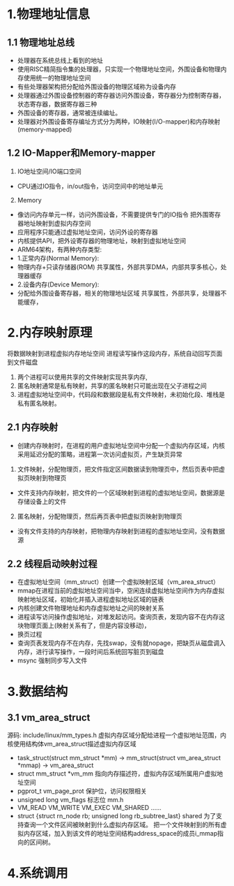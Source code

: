 # 1.物理地址信息

## 1.1 物理地址总线
- 处理器在系统总线上看到的地址
- 使用RISC精简指令集的处理器，只实现一个物理地址空间，外围设备和物理内存使用统一的物理地址空间
- 有些处理器架构把分配给外围设备的物理区域称为设备内存
- 处理器通过外围设备控制器的寄存器访问外围设备，寄存器分为控制寄存器，状态寄存器，数据寄存器三种
- 外围设备的寄存器，通常被连续编址。
- 处理器对外围设备寄存编址方式分为两种，IO映射(I/O-mapper)和内存映射(memory-mapped)

## 1.2 IO-Mapper和Memory-mapper

1. IO地址空间/IO端口空间

- CPU通过IO指令，in/out指令，访问空间中的地址单元

2. Memory

- 像访问内存单元一样，访问外围设备，不需要提供专门的IO指令 把外围寄存器地址映射到虚拟内存空间
- 应用程序只能通过虚拟地址空间，访问外设的寄存器
- 内核提供API，把外设寄存器的物理地址，映射到虚拟地址空间
- ARM64架构，有两种内存类型: 
- 1.正常内存(Normal Memory):
- 物理内存+只读存储器(ROM) 共享属性，外部共享DMA，内部共享多核心，处理器缓存
- 2.设备内存(Device Memory):
- 分配给外围设备寄存器，相关的物理地址区域 共享属性，外部共享，处理器不能缓存，

# 2.内存映射原理

将数据映射到进程虚拟内存地址空间
进程读写操作这段内存，系统自动回写页面到文件磁盘
1. 两个进程可以使用共享的文件映射实现共享内存,
2. 匿名映射通常是私有映射，共享的匿名映射只可能出现在父子进程之间
3. 进程虚拟地址空间中，代码段和数据段是私有文件映射，未初始化段、堆栈是私有匿名映射。

## 2.1 内存映射

- 创建内存映射时，在进程的用户虚拟地址空间中分配一个虚拟内存区域，内核采用延迟分配的策略，进程第一次访问虚拟页，产生缺页异常

1. 文件映射，分配物理页，把文件指定区间数据读到物理页中，然后页表中把虚拟页映射到物理页

- 文件支持内存映射，把文件的一个区域映射到进程的虚拟地址空间，数据源是存储设备上的文件

2. 匿名映射，分配物理页，然后再页表中把虚拟页映射到物理页
- 没有文件支持的内存映射，把物理内存映射到进程的虚拟地址空间，没有数据源


## 2.2 线程启动映射过程

- 在虚拟地址空间（mm_struct）创建一个虚拟映射区域（vm_area_struct）
- mmap在进程当前的虚拟地址空间当中，空闲连续虚拟地址空间作为内存虚拟映射地址区域，初始化并插入进程虚拟地址区域的链表
- 内核创建文件物理地址和内存虚拟地址之间的映射关系
- 进程读写访问操作虚拟地址，对堆发起访问。查询页表，发现内容不在内存这块物理页面上(映射关系有了，但是内容没移动)，
- 换页过程
- 查询页表发现内存不在内存，先找swap，没有就nopage，把缺页从磁盘调入内存，进行读写操作，一段时间后系统回写脏页到磁盘
- msync 强制同步写入文件

# 3.数据结构
## 3.1 vm\_area\_struct
源码: include/linux/mm_types.h
虚拟内存区域分配给进程一个虚拟地址范围，内核使用结构体vm\_area\_struct描述虚拟内存区域 

- task\_struct(struct mm\_struct *mm) -> mm\_struct(struct vm\_area\_struct *mmap) -> vm\_area\_struct
- struct mm\_struct *vm\_mm 指向内存描述符，虚拟内存区域所属用户虚拟地址空间
- pgprot\_t vm\_page\_prot 保护位，访问权限相关
- unsigned long vm\_flags 标志位 mm.h
- VM\_READ VM\_WRITE VM\_EXEC VM\_SHARED ......
- struct {struct rn\_node rb; unsigned long rb\_subtree\_last} shared 为了支持查询一个文件区间被映射到什么虚拟内存区域。 把一个文件映射到的所有虚拟内存区域，加入到该文件的地址空间结构address\_space的成员i\_mmap指向的区间树。
# 4.系统调用